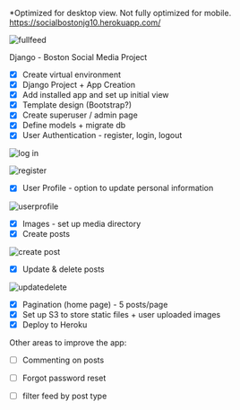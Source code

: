 *Optimized for desktop view. Not fully optimized for mobile.
https://socialbostonjg10.herokuapp.com/

![fullfeed](https://user-images.githubusercontent.com/40340806/52741139-a753b880-2fa2-11e9-90df-6fbb238889af.png)

Django - Boston Social Media Project
- [x] Create virtual environment
- [x] Django Project + App Creation
- [x] Add installed app and set up initial view
- [x] Template design (Bootstrap?)
- [x] Create superuser / admin page
- [x] Define models + migrate db
- [x] User Authentication - register, login, logout

![log in](https://user-images.githubusercontent.com/40340806/52741146-ad499980-2fa2-11e9-9660-aaa3476fae88.png)

![register](https://user-images.githubusercontent.com/40340806/52741150-afabf380-2fa2-11e9-9abc-ff3f7478bcd2.png)

- [x] User Profile - option to update personal information

![userprofile](https://user-images.githubusercontent.com/40340806/52741144-ab7fd600-2fa2-11e9-975b-14e4382028b8.png)

- [x] Images - set up media directory
- [x] Create posts

![create post](https://user-images.githubusercontent.com/40340806/52741142-a9b61280-2fa2-11e9-8cf5-0132c9fae640.png)

- [x] Update & delete posts

![updatedelete](https://user-images.githubusercontent.com/40340806/52741155-b175b700-2fa2-11e9-8230-634370cab239.png)

- [x] Pagination (home page) - 5 posts/page
- [x] Set up S3 to store static files + user uploaded images
- [x] Deploy to Heroku

Other areas to improve the app:   
- [ ] Commenting on posts
- [ ] Forgot password reset
- [ ] filter feed by post type

